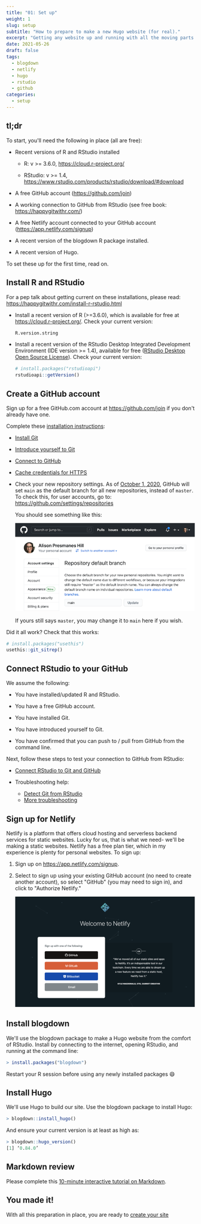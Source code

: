 ```yaml
---
title: "01: Set up"
weight: 1
slug: setup
subtitle: "How to prepare to make a new Hugo website (for real)."
excerpt: "Getting any website up and running with all the moving parts (GitHub, Hugo, Netlify) can take a few tries. This article will help you get your :duck: :duck: :duck: in a row."
date: 2021-05-26
draft: false
tags:
  - blogdown
  - netlify
  - hugo
  - rstudio
  - github
categories:
  - setup
---
```


## tl;dr

To start, you'll need the following in place (all are free):

+ Recent versions of R and RStudio installed

    + R: v >= 3.6.0, https://cloud.r-project.org/
    
    + RStudio: v >= 1.4, https://www.rstudio.com/products/rstudio/download/#download
    
+ A free GitHub account (https://github.com/join)

+ A working connection to GitHub from RStudio (see free book: https://happygitwithr.com/)

+ A free Netlify account connected to your GitHub account (https://app.netlify.com/signup)

+ A recent version of the blogdown R package installed.

+ A recent version of Hugo.

To set these up for the first time, read on.

## Install R and RStudio

For a pep talk about getting current on these installations, please read: https://happygitwithr.com/install-r-rstudio.html

+ Install a recent version of R (>=3.6.0), which is available for free at https://cloud.r-project.org/. Check your current version:

    ```r
    R.version.string
    ```
    
+ Install a recent version of the RStudio Desktop Integrated Development Environment (IDE version >= 1.4), available for free ([RStudio Desktop Open Source License](https://www.rstudio.com/products/rstudio/download/#download)). Check your current version:

    ```r
    # install.packages("rstudioapi")
    rstudioapi::getVersion()
    ```


## Create a GitHub account

Sign up for a free GitHub.com account at <https://github.com/join> if you don't already have one. 

Complete these [installation instructions](https://happygitwithr.com/install-intro.html):

+ [Install Git](https://happygitwithr.com/install-git.html)

+ [Introduce yourself to Git](https://happygitwithr.com/hello-git.html)

+ [Connect to GitHub](https://happygitwithr.com/push-pull-github.html)

+ [Cache credentials for HTTPS](https://happygitwithr.com/credential-caching.html)

+ Check your new repository settings. As of [October 1, 2020](https://github.blog/changelog/2020-08-26-set-the-default-branch-for-newly-created-repositories/), GitHub will set `main` as the default branch for all new repositories, instead of `master`. To check this, for user accounts, go to: <https://github.com/settings/repositories>

    You should see something like this:

    ![](github-main.png)

    If yours still says `master`, you may change it to `main` here if you wish.

Did it all work? Check that this works:

```r
# install.packages("usethis")
usethis::git_sitrep()
```

## Connect RStudio to your GitHub

We assume the following:

+ You have installed/updated R and RStudio.

+ You have a free GitHub account.

+ You have installed Git.

+ You have introduced yourself to Git.

+ You have confirmed that you can push to / pull from GitHub from the command line.

Next, follow these steps to test your connection to GitHub from RStudio:

+ [Connect RStudio to Git and GitHub](https://happygitwithr.com/rstudio-git-github.html)

+ Troubleshooting help:
    + [Detect Git from RStudio](https://happygitwithr.com/rstudio-see-git.html)
    + [More troubleshooting](https://happygitwithr.com/troubleshooting.html)


## Sign up for Netlify

Netlify is a platform that offers cloud hosting and serverless backend services for static websites. Lucky for us, that is what we need- we'll be making a static websites. Netlify has a free plan tier, which in my experience is plenty for personal websites. To sign up:

1. Sign up on <https://app.netlify.com/signup>.

1. Select to sign up using your existing GitHub account (no need to create another account), so select "GitHub" (you may need to sign in), and click to "Authorize Netlify."

    ![](netlify-github.png)


## Install blogdown

We'll use the blogdown package to make a Hugo website from the comfort of RStudio. Install by connecting to the internet, opening RStudio, and running at the command line:

```r
> install.packages("blogdown")
```
    
Restart your R session before using any newly installed packages :smile:

## Install Hugo

We'll use Hugo to build our site. Use the blogdown package to install Hugo:
 
```r
> blogdown::install_hugo()
```

And ensure your current version is at least as high as:

```r
> blogdown::hugo_version()
[1] ‘0.84.0’
```

## Markdown review

Please complete this [10-minute interactive tutorial on Markdown](https://commonmark.org/help/tutorial/). 

## You made it!

With all this preparation in place, you are ready to [create your site](../02-create)
